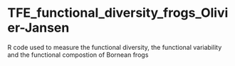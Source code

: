 # TFE_functional_diversity_frogs_Olivier-Jansen
R code used to measure the functional diversity, the functional variability and  the functional compostion of Bornean frogs
